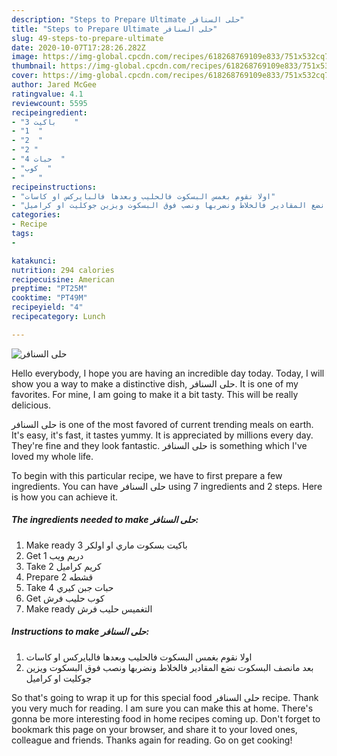 ```yaml
---
description: "Steps to Prepare Ultimate حلى السنافر"
title: "Steps to Prepare Ultimate حلى السنافر"
slug: 49-steps-to-prepare-ultimate
date: 2020-10-07T17:28:26.282Z
image: https://img-global.cpcdn.com/recipes/618268769109e833/751x532cq70/الصورة-الرئيسية-لوصفةحلى-السنافر.jpg
thumbnail: https://img-global.cpcdn.com/recipes/618268769109e833/751x532cq70/الصورة-الرئيسية-لوصفةحلى-السنافر.jpg
cover: https://img-global.cpcdn.com/recipes/618268769109e833/751x532cq70/الصورة-الرئيسية-لوصفةحلى-السنافر.jpg
author: Jared McGee
ratingvalue: 4.1
reviewcount: 5595
recipeingredient:
- "3 باكيت    "
- "1  "
- "2  "
- "2 "
- "4 حبات  "
- "كوب  "
- "   "
recipeinstructions:
- "اولا نقوم بغمس البسكوت فالحليب وبعدها فالبايركس او كاسات"
- "بعد مانصف البسكوت نضع المقادير فالخلاط ونضربها ونصب فوق البسكوت ويزين جوكليت او كراميل"
categories:
- Recipe
tags:
- 

katakunci:  
nutrition: 294 calories
recipecuisine: American
preptime: "PT25M"
cooktime: "PT49M"
recipeyield: "4"
recipecategory: Lunch

---
```



![حلى السنافر](https://img-global.cpcdn.com/recipes/618268769109e833/751x532cq70/الصورة-الرئيسية-لوصفةحلى-السنافر.jpg)

Hello everybody, I hope you are having an incredible day today. Today, I will show you a way to make a distinctive dish, حلى السنافر. It is one of my favorites. For mine, I am going to make it a bit tasty. This will be really delicious.

حلى السنافر is one of the most favored of current trending meals on earth. It's easy, it's fast, it tastes yummy. It is appreciated by millions every day. They're fine and they look fantastic. حلى السنافر is something which I've loved my whole life.




To begin with this particular recipe, we have to first prepare a few ingredients. You can have حلى السنافر using 7 ingredients and 2 steps. Here is how you can achieve it.

<!--inarticleads1-->

##### The ingredients needed to make حلى السنافر:

1. Make ready 3 باكيت بسكوت ماري او اولكر
1. Get 1 دريم ويب
1. Take 2 كريم كراميل
1. Prepare 2 قشطه
1. Take 4 حبات جبن كيري
1. Get كوب حليب فرش
1. Make ready  التغميس حليب فرش




<!--inarticleads2-->

##### Instructions to make حلى السنافر:

1. اولا نقوم بغمس البسكوت فالحليب وبعدها فالبايركس او كاسات
1. بعد مانصف البسكوت نضع المقادير فالخلاط ونضربها ونصب فوق البسكوت ويزين جوكليت او كراميل




So that's going to wrap it up for this special food حلى السنافر recipe. Thank you very much for reading. I am sure you can make this at home. There's gonna be more interesting food in home recipes coming up. Don't forget to bookmark this page on your browser, and share it to your loved ones, colleague and friends. Thanks again for reading. Go on get cooking!
